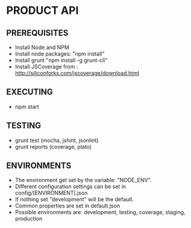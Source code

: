 PRODUCT API
============

PREREQUISITES
--------------

* Install Node and NPM
* Install node packages: "npm install"
* Install grunt "npm install -g grunt-cli"
* Install JSCoverage from : http://siliconforks.com/jscoverage/download.html


EXECUTING
----------

* npm start


TESTING
-------
* grunt test (mocha, jshint, jsonlint)
* grunt reports (coverage, plato)


ENVIRONMENTS
-------------
* The environment get set by the variable: "NODE_ENV".
* Different configuration settings can be set in config/[ENVIRONMENT].json
* If nothing set "development" will be the default.
* Common properties are set in default.json
* Possible environments are: development, testing, coverage, staging, production
